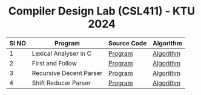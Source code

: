 <h1 align="center">
Compiler Design Lab (CSL411) - KTU 2024
</h1>

<div align="center">
  
  | SI NO | Program                   | Source Code                                        | Algorithm                                     |
|-------|-------------------------|-----------------------------------------------------|-----------------------------------------------------|
| 1     | Lexical Analyser in C    | [Program](Lexical%20Analyser/lexicalAnalyser.c)   | [Algorithm](Lexical%20Analyser/algo.md)     |
| 2     |First and Follow   | [Program](First%20and%20Follow/FirstandFollow.c)   | [Algorithm](First%20and%20Follow/algo.md)     |
| 3     |Recursive Decent Parser  | [Program](Recursive%20Descent%20Parser/rdp.c)   | [Algorithm](Recursive%20Descent%20Parser/algo.md)     |
| 4     |Shift Reducer Parser  | [Program](Shift%20Reduce%20Parser/srp.c)   | [Algorithm](Shift%20Reduce%20Parser/algo.md)     |
</div>
